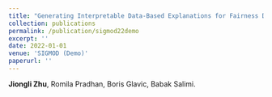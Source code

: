 ```yaml
---
title: "Generating Interpretable Data-Based Explanations for Fairness Debugging using Gopher."
collection: publications
permalink: /publication/sigmod22demo
excerpt: ''
date: 2022-01-01
venue: 'SIGMOD (Demo)'
paperurl: ''
---
```

**Jiongli Zhu**, Romila Pradhan, Boris Glavic, Babak Salimi.
<!-- [Download paper here](http://lodino.github.io/files/sigmod22.pdf) -->